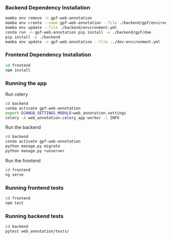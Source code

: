 ### Backend Dependency Installation

```bash
mamba env remove -n gpf-web-annotation
mamba env create --name gpf-web-annotation --file ./backend/gpf/environment.yml
mamba env update --file ./backend/environment.yml
conda run -n gpf-web-annotation pip install -e ./backend/gpf/dae
pip install -e ./backend
mamba env update -n gpf-web-annotation --file ../dev-environment.yml
```

### Frontend Dependency Installation

```bash
cd frontend
npm install
```

### Running the app

Run celery

```bash
cd backend
conda activate gpf-web-annotation
export DJANGO_SETTINGS_MODULE=web_annotation.settings
celery -A web_annotation.celery_app worker -l INFO
```

Run the backend

```bash
cd backend
conda activate gpf-web-annotation
python manage.py migrate
python manage.py runserver

```

Run the frontend

```bash
cd frontend
ng serve
```

### Running frontend tests

```bash
cd frontend
npm test
```

### Running backend tests

```bash
cd backend
pytest web_annotation/tests/
```
